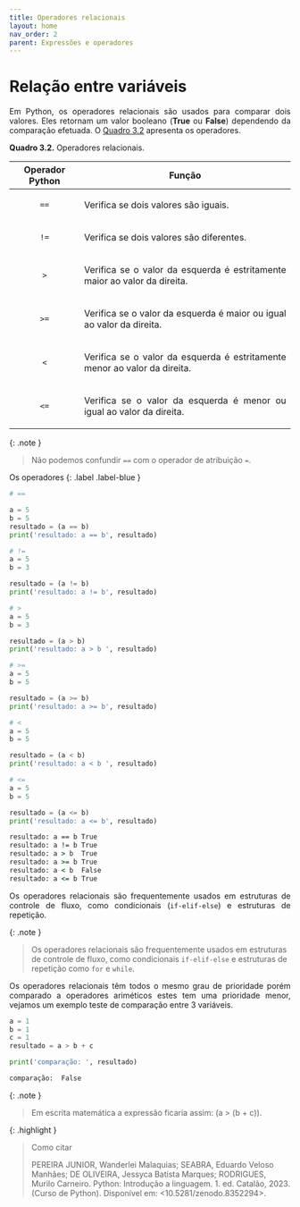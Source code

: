 ```yaml
---
title: Operadores relacionais
layout: home
nav_order: 2
parent: Expressões e operadores
---
```


<h1>Relação entre variáveis</h1>

<p align = "justify">
Em Python, os operadores relacionais são usados para comparar dois valores. Eles retornam um valor booleano (<b>True</b> ou <b>False</b>) dependendo da comparação efetuada. O <a href = "#qua32">Quadro 3.2</a> apresenta os operadores.
</p>

<p align = "justify" id = "qua32"><b>Quadro 3.2.</b> Operadores relacionais.</p>
<table>
<thead>
  <tr>
    <th>Operador Python</th>
    <th>Função</th>
  </tr>
</thead>
<tbody>
  <tr>
    <td><center><code>==</code></center></td>
    <td><p align = "justify">Verifica se dois valores são iguais.</p></td>
  </tr>
  <tr>
    <td><center><code>!=</code></center></td>
    <td><p align = "justify">Verifica se dois valores são diferentes.</p></td>
  </tr>
  <tr>
    <td><center><code>></code></center></td>
    <td><p align = "justify">Verifica se o valor da esquerda é estritamente maior ao valor da direita.</p></td>
  </tr>
  <tr>
    <td><center><code>>=</code></center></td>
    <td><p align = "justify">Verifica se o valor da esquerda é maior ou igual ao valor da direita.</p></td>
  </tr>
  <tr>
    <td><center><code><</code></center></td>
    <td><p align = "justify">Verifica se o valor da esquerda é estritamente menor ao valor da direita.</p></td>
  </tr>
  <tr>
    <td><center><code><=</code></center></td>
    <td><p align = "justify">Verifica se o valor da esquerda é menor ou igual ao valor da direita.</p></td>
  </tr>
</tbody>
</table>

{: .note }
> Não podemos confundir `==` com o operador de atribuição `=`.

Os operadores
{: .label .label-blue }

```python
# ==

a = 5
b = 5
resultado = (a == b)
print('resultado: a == b', resultado)

# !=
a = 5
b = 3

resultado = (a != b)
print('resultado: a != b', resultado)

# >
a = 5
b = 3

resultado = (a > b)
print('resultado: a > b ', resultado)

# >=
a = 5
b = 5

resultado = (a >= b)
print('resultado: a >= b', resultado)

# <
a = 5
b = 5

resultado = (a < b)
print('resultado: a < b ', resultado)

# <=
a = 5
b = 5

resultado = (a <= b)
print('resultado: a <= b', resultado)
```
```cmd
resultado: a == b True
resultado: a != b True
resultado: a > b  True
resultado: a >= b True
resultado: a < b  False
resultado: a <= b True
```

<p align = "justify">
Os operadores relacionais são frequentemente usados em estruturas de controle de fluxo, como condicionais (<code>if-elif-else</code>) e estruturas de repetição.
</p>

{: .note }
> Os operadores relacionais são frequentemente usados em estruturas de controle de fluxo, como condicionais `if-elif-else` e estruturas de repetição como `for` e `while`. 

<p align = "justify">
Os operadores relacionais têm todos o mesmo grau de prioridade porém comparado a operadores ariméticos estes tem uma prioridade menor, vejamos um exemplo teste de comparação entre 3 variáveis. 
</p>

```python
a = 1
b = 1
c = 1
resultado = a > b + c

print('comparação: ', resultado)
```
```cmd
comparação:  False
```

{: .note }
> Em escrita matemática a expressão ficaria assim: (a > (b + c)). 

{: .highlight }
> Como citar
> 
> PEREIRA JUNIOR, Wanderlei Malaquias; SEABRA, Eduardo Veloso Manhães; DE OLIVEIRA, Jessyca Batista Marques; RODRIGUES, Murilo Carneiro. Python: Introdução a linguagem. 1. ed. Catalão, 2023. (Curso de Python). Disponível em: <10.5281/zenodo.8352294>.